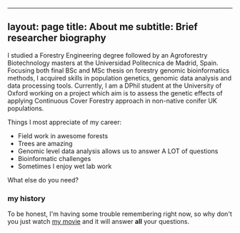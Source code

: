 
---
layout: page
title: About me
subtitle: Brief researcher biography
---

I studied a Forestry Engineering degree followed by an Agroforestry Biotechnology masters at the Universidad Politecnica de Madrid, Spain. Focusing both final BSc and MSc thesis on forestry genomic bioinformatics methods, I acquired skills in population genetics, genomic data analysis and data processing tools. Currently, I am a DPhil student at the University of Oxford working on a project which aim is to assess the genetic effects of applying Continuous Cover Forestry approach in non-native conifer UK populations. 

Things I most appreciate of my career:

- Field work in awesome forests
- Trees are amazing
- Genomic level data analysis allows us to answer A LOT of questions
- Bioinformatic challenges
- Sometimes I enjoy wet lab work

What else do you need?

### my history

To be honest, I'm having some trouble remembering right now, so why don't you just watch [my movie](http://en.wikipedia.org/wiki/The_Princess_Bride_%28film%29) and it will answer **all** your questions.
